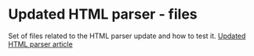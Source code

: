 # Updated HTML parser - files
Set of files related to the HTML parser update and how to test it.
[Updated HTML parser article](http://help.beefree.io/hc/en-us/articles/115001396345-Updated-HTML-parser?flash_digest=ae79cc84da41cf7ffae161b2afa1736c98c2119a)
